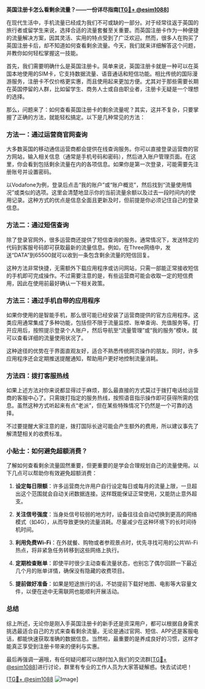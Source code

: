 **英国注册卡怎么看剩余流量？——一份详尽指南[[TG💪+ @esim1088](https://t.me/s/esim1088)]**

在现代生活中，手机流量已经成为我们不可或缺的一部分。对于经常往返于英国的旅行者或留学生来说，选择合适的流量套餐至关重要。而英国注册卡作为一种便捷的流量解决方案，因其灵活、实用的特点受到了广泛欢迎。然而，很多人在购买了英国注册卡后，却不知道如何查看剩余流量。今天，我们就来详细解答这个问题，并教你如何轻松掌握这一技能。

首先，我们需要明确什么是英国注册卡。简单来说，英国注册卡就是一种可以在英国本地使用的SIM卡，它支持数据流量、语音通话和短信功能。相比传统的国际漫游服务，注册卡不仅价格更实惠，而且使用起来更加方便。尤其对于那些需要长期在英国停留的人群，比如留学生、商务人士或自由职业者，注册卡无疑是一个理想的选择。

那么，问题来了：如何查看英国注册卡的剩余流量呢？其实，这并不复杂，只要掌握了正确的方法，就能轻松搞定。以下是几种常见的方法：

### 方法一：通过运营商官网查询

大多数英国的移动通信运营商都会提供在线查询服务。你可以直接登录运营商的官方网站，输入相关信息（通常是手机号码和密码），然后进入账户管理页面。在这里，你会看到包括剩余流量在内的各项信息。如果你是第一次登录，可能需要先注册账号并设置密码。

以Vodafone为例，登录后点击“我的账户”或“账户概览”，然后找到“流量使用情况”或类似的选项。这里会清楚地显示你的当前流量余额以及过去一段时间内的使用记录。这种方式的优点是信息全面且更新及时，但前提是你必须记住自己的登录信息。

### 方法二：通过短信查询

除了登录官网外，很多运营商还提供了短信查询的服务。通常情况下，发送特定的代码到客服号码即可获取最新的流量信息。例如，在Three网络中，发送“DATA”到65500就可以收到一条包含剩余流量的短信回复。

这种方法非常快捷，无需额外下载应用程序或访问网站，只需一部能正常接收短信的手机即可完成操作。不过需要注意的是，有些运营商可能会收取一定的短信费用，因此在使用前最好确认一下相关政策。

### 方法三：通过手机自带的应用程序

如果你使用的是智能手机，那么很可能已经安装了运营商提供的官方应用程序。这类应用通常集成了多种功能，包括但不限于流量监控、账单查询、充值服务等。打开应用后，按照提示登录个人账户，然后导航至“流量管理”或“我的服务”模块，就可以查看详细的流量使用状况了。

这种途径的优势在于界面直观友好，适合不熟悉传统网页操作的朋友。同时，许多应用程序还会定期推送提醒通知，帮助用户更好地控制流量消耗。

### 方法四：拨打客服热线

如果上述方法对你来说都显得过于麻烦，那么最直接的方式莫过于拨打电话给运营商的客服中心了。只需拨打指定的服务热线，按照语音指示操作即可获得所需的信息。虽然这种方式听起来有点“老派”，但在某些特殊情况下仍然是一个可靠的选择。

不过要提醒大家注意的是，拨打国际长途可能会产生额外的费用，所以建议事先了解清楚相关的收费标准。

### 小贴士：如何避免超额消费？

了解如何查看剩余流量固然重要，但更重要的是学会合理规划自己的流量使用。以下几点可以帮助你有效避免超额消费：

1. **设定每日限额**：许多运营商允许用户自行设定每日或每月的流量上限，一旦超出这个范围就会自动关闭数据连接。这样既能保证正常使用，又能防止意外超支。
   
2. **关注信号强度**：当身处信号较弱的地方时，设备往往会自动切换到更高的网络模式（如4G），从而导致更快的流量消耗。尽量减少在这种环境下的长时间待机时间。
   
3. **利用免费Wi-Fi**：在外就餐、购物或者参观景点时，优先寻找可用的公共Wi-Fi热点，将非紧急任务转移到这些网络上执行。

4. **定期检查账单**：即使平时很少主动查看流量状态，也别忘了偶尔回顾一下最近几个月的账单详情，确保没有隐藏的收费项目。

5. **提前做好准备**：如果是短途旅行的话，不妨提前下载好地图、电影等大容量文件，以便在途中无需联网也能顺利开展活动。

### 总结

综上所述，无论你是刚入手英国注册卡的新手还是资深用户，都可以根据自身需求挑选最适合自己的方式来查看剩余流量。无论是通过官网、短信、APP还是客服电话，都能快速获取准确的数据信息。当然啦，最重要的是养成良好的习惯，这样才能真正享受到注册卡带来的便利与实惠。

最后再强调一遍哦，有任何疑问都可以随时加入我们的交流群[[TG💪+ @esim1088](https://t.me/s/esim1088)]进行讨论，群里有专业的工作人员为大家答疑解惑。快去试试吧！

[[TG💪+ @esim1088](https://t.me/s/esim1088) ![Image](https://i.postimg.cc/4NQfJmqS/Snipaste-2025-05-13-00-14-12.png)]